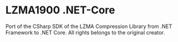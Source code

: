 # LZMA1900 .NET-Core
Port of the CSharp SDK of the LZMA Compression Library from .NET Framework to .NET Core.
All rights belongs to the original creator.
